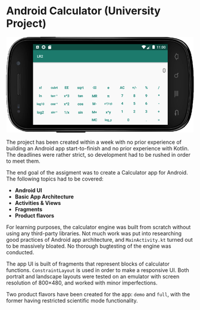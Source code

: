 # Android Calculator (University Project)

![screenshot][screenshot]

The project has been created within a week with no prior experience of building an Android app start-to-finish and no prior experience with Kotlin. The deadlines were rather strict, so development had to be rushed in order to meet them.

The end goal of the assigment was to create a Calculator app for Android. The following topics had to be covered:

  * **Android UI**
  * **Basic App Architecture**
  * **Activities & Views**
  * **Fragments**
  * **Product flavors**

For learning purposes, the calculator engine was built from scratch without using any third-party libraries. Not much work was put into researching good practices of Android app architecture, and ```MainActivity.kt``` turned out to be massively bloated. No thorough bugtesting of the engine was conducted.

The app UI is built of fragments that represent blocks of calculator functions. `ConstraintLayout` is used in order to make a responsive UI. Both portrait and landscape layouts were tested on an emulator with screen resolution of 800&times;480, and worked with minor imperfections.

Two product flavors have been created for the app: `demo` and `full`, with the former having restricted scientific mode functionality.

[screenshot]: screenshot.png